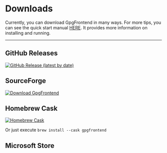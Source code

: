 # Downloads

Currently, you can download GpgFrontend in many ways. For more tips, you can see
the quick start manual [HERE](quick-start.md). It provides more information on
installing and running.

---

## GitHub Releases

[![GitHub Release (latest by date)](https://img.shields.io/github/downloads/saturneric/GpgFrontend/latest/total?style=for-the-badge)](https://github.com/saturneric/GpgFrontend/releases/latest)

## SourceForge

[![Download GpgFrontend](https://a.fsdn.com/con/app/sf-download-button)](https://sourceforge.net/projects/gpgfrontend/files/latest/download)

## Homebrew Cask

[![Homebrew Cask](https://img.shields.io/homebrew/cask/v/gpgfrontend?style=for-the-badge)](https://formulae.brew.sh/cask/gpgfrontend)

Or just execute `brew install --cask gpgfrontend`

## Microsoft Store

<ms-store-badge productid="9NH716MQK2B5"></ms-store-badge>
